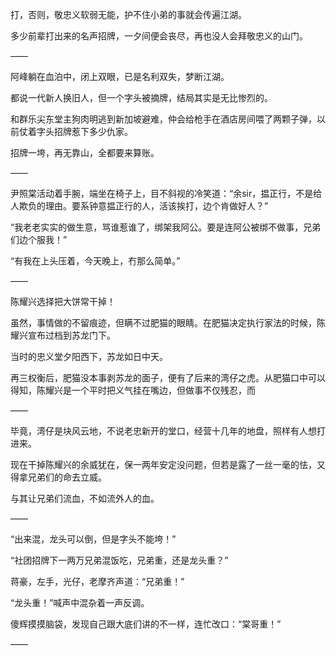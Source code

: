 打，否则，敬忠义软弱无能，护不住小弟的事就会传遍江湖。

多少前辈打出来的名声招牌，一夕间便会丧尽，再也没人会拜敬忠义的山门。

——

阿峰躺在血泊中，闭上双眼，已是名利双失，梦断江湖。

都说一代新人换旧人，但一个字头被摘牌，结局其实是无比惨烈的。

和群乐尖东堂主狗肉明逃到新加坡避难，仲会给枪手在酒店房间喂了两颗子弹，以前仗着字头招牌惹下多少仇家。

招牌一垮，再无靠山，全都要来算账。

——

尹照棠活动着手腕，端坐在椅子上，目不斜视的冷笑道：“余sir，揾正行，不是给人欺负的理由。要系钟意揾正行的人，活该挨打，边个肯做好人？”

“我老老实实的做生意，骂谁惹谁了，绑架我阿公。要是连阿公被绑不做事，兄弟们边个服我！”

“有我在上头压着，今天晚上，冇那么简单。”

——

陈耀兴选择把大饼常干掉！

虽然，事情做的不留痕迹，但瞒不过肥猫的眼睛。在肥猫决定执行家法的时候，陈耀兴宣布过档到苏龙门下。

当时的忠义堂夕阳西下，苏龙如日中天。

再三权衡后，肥猫没本事剥苏龙的面子，便有了后来的湾仔之虎。从肥猫口中可以得知，陈耀兴是一个平时把义气挂在嘴边，但做事不仅残忍，而

——

毕竟，湾仔是块风云地，不说老忠新开的堂口，经营十几年的地盘，照样有人想打进来。

现在干掉陈耀兴的余威犹在，保一两年安定没问题，但若是露了一丝一毫的怯，又得拿兄弟们的命去立威。

与其让兄弟们流血，不如流外人的血。

——

“出来混，龙头可以倒，但是字头不能垮！”

“社团招牌下一两万兄弟混饭吃，兄弟重，还是龙头重？”

蒋豪，左手，光仔，老摩齐声道：“兄弟重！”

“龙头重！”喊声中混杂着一声反调。

傻辉摸摸脑袋，发现自己跟大底们讲的不一样，连忙改口：“棠哥重！”

——

